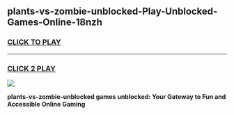 
## plants-vs-zombie-unblocked-Play-Unblocked-Games-Online-18nzh
<h3>
<a href="https://premium76.site?title=plants-vs-zombie-unblocked&ref=25A">CLICK TO PLAY</a></h3>
<hr>

<h3>
<a href="https://premium76.site?title=plants-vs-zombie-unblocked&ref=25A">CLICK 2 PLAY</a>
  
</h3>

<a href="https://premium76.site?title=plants-vs-zombie-unblocked&ref=25A"><img src="https://clearcache.store/games.png"></a>


**plants-vs-zombie-unblocked games unblocked: Your Gateway to Fun and Accessible Online Gaming**
